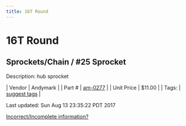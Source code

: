 ```yaml
---
title: 16T Round
---
```


# 16T Round
## Sprockets/Chain / #25 Sprocket
Description: 	hub sprocket 

| Vendor | Andymark | 
| Part # | [am-0277](http://www.andymark.com/Sprocket-p/am-0277.htm) | 
| Unit Price | $11.00 | 
| Tags: | [suggest tags](https://docs.google.com/forms/d/e/1FAIpQLSeWyY8v3RgOty-MyWmh9U0iivNYN_molChYyS-0U-o-kOAv_g/viewform) | 

Last updated: Sun Aug 13 23:35:22 PDT 2017

 [Incorrect/Incomplete information?](https://docs.google.com/forms/d/e/1FAIpQLSeWyY8v3RgOty-MyWmh9U0iivNYN_molChYyS-0U-o-kOAv_g/viewform)